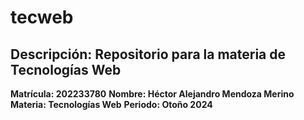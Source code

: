 # tecweb
## Descripción: Repositorio para la materia de Tecnologías Web
**Matrícula: 202233780**
**Nombre: Héctor Alejandro Mendoza Merino**
**Materia: Tecnologías Web**
**Periodo: Otoño 2024**
